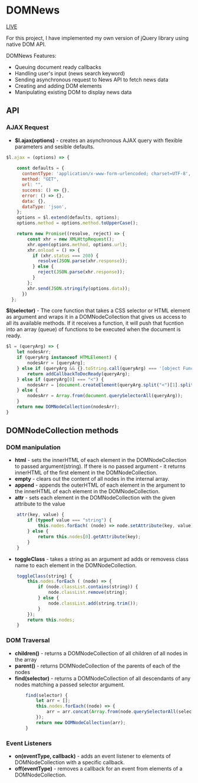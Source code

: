 # DOMNews

<a href="https://odiuriagin.github.io/DOMNews/">LIVE</a>

For this project, I have implemented my own version of jQuery library using native DOM API. 

<p>DOMNews Features:</p>
<ul>
    <li>Queuing document ready callbacks</li>
    <li>Handling user's input (news search keyword)</li>
    <li>Sending asynchronous request to News API to fetch news data</li>
    <li>Creating and adding DOM elements</li>
    <li>Manipulating existing DOM to display news data</li>
</ul>



<h2>API</h2>

<h3>AJAX Request</h3>
<ul>
    <li><b>$l.ajax(options)</b> - creates an asynchronous AJAX query with flexible parameters and sesible defaults.</li>
</ul>

```javascript
$l.ajax = (options) => {
    
    const defaults = {
      contentType: 'application/x-www-form-urlencoded; charset=UTF-8',
      method: "GET",
      url: "",
      success: () => {},
      error: () => {},
      data: {},
      dataType: 'json',
    };
    options = $l.extend(defaults, options);
    options.method = options.method.toUpperCase();

    return new Promise((resolve, reject) => {
        const xhr = new XMLHttpRequest();
        xhr.open(options.method, options.url);
        xhr.onload = () => {
          if (xhr.status === 200) {
            resolve(JSON.parse(xhr.response));
          } else {
            reject(JSON.parse(xhr.response));
          }
        };
        xhr.send(JSON.stringify(options.data));
      })
  };

```


<p><b>$l(selector)</b> - The core function that takes a CSS selector or HTML element as argument and wraps it in a DOMNodeCollection that gives us access to all its available methods. If it receives a function, it will push that fucntion into an array (queue) of functions to be executed when the document is ready.</p>

```javascript
$l = (queryArg) => {
    let nodesArr;
    if (queryArg instanceof HTMLElement) {
        nodesArr = [queryArg];
    } else if (queryArg && {}.toString.call(queryArg) === '[object Function]') {
        return addCallbackToDocReady(queryArg);
    } else if (queryArg[0] === "<") {
        nodesArr = [document.createElement(queryArg.split("<")[1].split(">")[0])];
    } else {
        nodesArr = Array.from(document.querySelectorAll(queryArg));
    }
    return new DOMNodeCollection(nodesArr);
}
```

<h2>DOMNodeCollection methods</h2>

<h3>DOM manipulation</h3>
<ul>
    <li><b>html</b> - sets the innerHTML of each element in the DOMNodeCollection to passed argument(string). If there is no passed argument - it returns innerHTML of the first element in the DOMNodeCollection.</li>
    <li><b>empty</b> - clears out the content of all nodes in the internal array.</li>
    <li><b>append</b> - appends the outerHTML of each element in the argument to the innerHTML of each element in the DOMNodeCollection.</li>
    <li><b>attr</b> - sets each element in the DOMNodeCollection with the given attribute to the value</li>
</ul>

```javascript
    attr(key, value) {
        if (typeof value === "string") {
            this.nodes.forEach( (node) => node.setAttribute(key, value));
        } else {
            return this.nodes[0].getAttribute(key);
        }
    }
```
<ul>
    <li><b>toggleClass</b> - takes a string as an argument ad adds or removess class name to each element in the DOMNodeCollection.</li>
</ul>

```javascript
    toggleClass(string) {
        this.nodes.forEach ( (node) => {
            if (node.classList.contains(string)) {
                node.classList.remove(string);
            } else {
                node.classList.add(string.trim());
            }
        });
        return this.nodes;
    }

```

<h3>DOM Traversal</h3>
<ul>
    <li><b>children()</b> - returns a DOMNodeCollection of all children of all nodes in the array</li>
    <li><b>parent()</b> - returns DOMNodeCollection of the parents of each of the nodes</li>
    <li><b>find(selector)</b> - returns a DOMNodeCollection of all descendants of any nodes matching a passed selector argument.</li>

```javascript
    find(selector) {
        let arr = [];
        this.nodes.forEach((node) => {
            arr = arr.concat(Array.from(node.querySelectorAll(selector)));
        });
        return new DOMNodeCollection(arr);
    }

```
</ul>

<h3>Event Listeners</h3>
<ul>
    <li><b>on(eventType, callback)</b> - adds an event listener to elements of DOMNodeCollection with a specific callback.</li>
    <li><b>off(eventType)</b> - removes a callback for an event from elements of a DOMNodeCollection.</li>
</ul>

